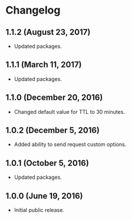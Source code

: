 # Changelog

## 1.1.2 (August 23, 2017)

- Updated packages.

## 1.1.1 (March 11, 2017)

- Updated packages.

## 1.1.0 (December 20, 2016)

- Changed default value for TTL to 30 minutes.

## 1.0.2 (December 5, 2016)

- Added ability to send request custom options.

## 1.0.1 (October 5, 2016)

- Updated packages.

## 1.0.0 (June 19, 2016)

- Initial public release.
